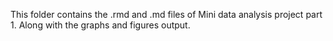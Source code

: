 This folder contains the .rmd and .md files of Mini data analysis project part 1. Along with the graphs and figures output.
